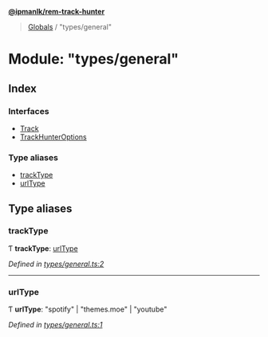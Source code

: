 **[@ipmanlk/rem-track-hunter](../README.md)**

> [Globals](../globals.md) / "types/general"

# Module: "types/general"

## Index

### Interfaces

* [Track](../interfaces/_types_general_.track.md)
* [TrackHunterOptions](../interfaces/_types_general_.trackhunteroptions.md)

### Type aliases

* [trackType](_types_general_.md#tracktype)
* [urlType](_types_general_.md#urltype)

## Type aliases

### trackType

Ƭ  **trackType**: [urlType](_types_general_.md#urltype)

*Defined in [types/general.ts:2](https://github.com/ipmanlk/rem-track-hunter/blob/1b078d0/lib/types/general.ts#L2)*

___

### urlType

Ƭ  **urlType**: \"spotify\" \| \"themes.moe\" \| \"youtube\"

*Defined in [types/general.ts:1](https://github.com/ipmanlk/rem-track-hunter/blob/1b078d0/lib/types/general.ts#L1)*
